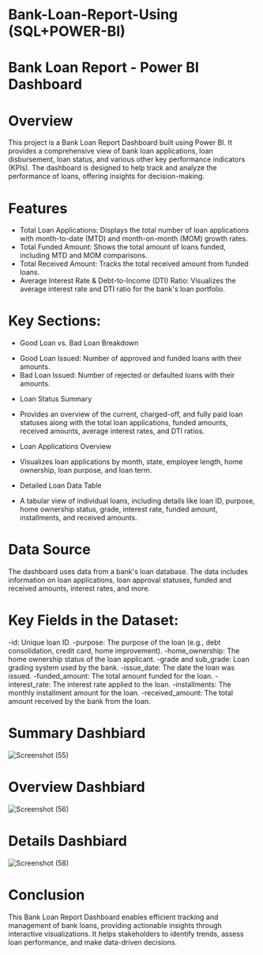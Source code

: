 # Bank-Loan-Report-Using (SQL+POWER-BI)

# Bank Loan Report - Power BI Dashboard
# Overview
This project is a Bank Loan Report Dashboard built using Power BI. It provides a comprehensive view of bank loan applications, loan disbursement, loan status, and various other key performance indicators (KPIs). The dashboard is designed to help track and analyze the performance of loans, offering insights for decision-making.


# Features
- Total Loan Applications: Displays the total number of loan applications with month-to-date (MTD) and month-on-month (MOM) growth rates.
- Total Funded Amount: Shows the total amount of loans funded, including MTD and MOM comparisons.
- Total Received Amount: Tracks the total received amount from funded loans.
- Average Interest Rate & Debt-to-Income (DTI) Ratio: Visualizes the average interest rate and DTI ratio for the bank's loan portfolio.
# Key Sections:
+ Good Loan vs. Bad Loan Breakdown

- Good Loan Issued: Number of approved and funded loans with their amounts.
- Bad Loan Issued: Number of rejected or defaulted loans with their amounts.

+ Loan Status Summary

- Provides an overview of the current, charged-off, and fully paid loan statuses along with the total loan applications, funded amounts, received amounts, average interest rates, and DTI ratios.

+ Loan Applications Overview
- Visualizes loan applications by month, state, employee length, home ownership, loan purpose, and loan term.

 + Detailed Loan Data Table
  - A tabular view of individual loans, including details like loan ID, purpose, home ownership status, grade, interest rate, funded amount, installments, and received amounts.

# Data Source
The dashboard uses data from a bank's loan database. The data includes information on loan applications, loan approval statuses, funded and received amounts, interest rates, and more.

# Key Fields in the Dataset:
-id: Unique loan ID.
-purpose: The purpose of the loan (e.g., debt consolidation, credit card, home improvement).
-home_ownership: The home ownership status of the loan applicant.
-grade and sub_grade: Loan grading system used by the bank.
-issue_date: The date the loan was issued.
-funded_amount: The total amount funded for the loan.
-interest_rate: The interest rate applied to the loan.
-installments: The monthly installment amount for the loan.
-received_amount: The total amount received by the bank from the loan.

# Summary Dashbiard
![Screenshot (55)](https://github.com/user-attachments/assets/06f9da32-e069-4326-b933-9012ada522b8)

# Overview Dashbiard
![Screenshot (56)](https://github.com/user-attachments/assets/e39d3db6-05bb-4008-94ea-05143baa93f5)

# Details Dashbiard
![Screenshot (58)](https://github.com/user-attachments/assets/ae0ec80d-9242-4b75-bb90-adafb1e692bc)


# Conclusion
This Bank Loan Report Dashboard enables efficient tracking and management of bank loans, providing actionable insights through interactive visualizations. It helps stakeholders to identify trends, assess loan performance, and make data-driven decisions.

